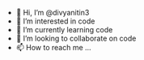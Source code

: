 - 👋 Hi, I’m @divyanitin3
- 👀 I’m interested in code
- 🌱 I’m currently learning code
- 💞️ I’m looking to collaborate on code
- 📫 How to reach me ...

<!---
divyanitin3/divyanitin3 is a ✨ special ✨ repository because its `README.md` (this file) appears on your GitHub profile.
You can click the Preview link to take a look at your changes.
--->
